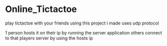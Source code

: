 # Online_Tictactoe

play tictactoe with your friends using this project i made
uses udp protocol

1 person hosts it on their ip by running the server application
others connect to that players server by using the hosts ip
